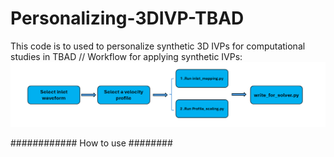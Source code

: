 # Personalizing-3DIVP-TBAD
This code is to used to personalize synthetic 3D IVPs for computational studies in TBAD //
Workflow for applying synthetic IVPs:
![alt text](Slide1.PNG)

############ How to use ########